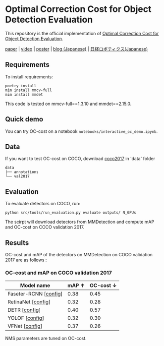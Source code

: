 # Optimal Correction Cost for Object Detection Evaluation

This repository is the official implementation of [Optimal Correction Cost for Object Detection Evaluation](https://arxiv.org/abs/2203.14438). 

[paper](https://openaccess.thecvf.com/content/CVPR2022/html/Otani_Optimal_Correction_Cost_for_Object_Detection_Evaluation_CVPR_2022_paper.html) | [video](https://www.dropbox.com/s/0ckbxd2odzv2znf/oc-cost_1.mp4?dl=0) | [poster](https://www.dropbox.com/s/w9duuk9q6wsi1do/Poster4.2-233b.pdf?dl=0) |
[blog (Japanese)](https://cyberagent.ai/blog/research/computervision/16366/) | [日経ロボティクス(Japanese)](https://xtech.nikkei.com/atcl/nxt/mag/rob/18/012600001/00101/) 

## Requirements

To install requirements:

```setup
poetry install
mim install mmcv-full
mim install mmdet
```

This code is tested on mmcv-full==1.3.10 and mmdet==2.15.0.

## Quick demo

You can try OC-cost on a notebook `notebooks/interactive_oc_demo.ipynb`.

## Data

If you want to test OC-cost on COCO, download [coco2017](https://cocodataset.org/#download) in 'data' folder

```
data
├── annotations
└── val2017
```

## Evaluation

To evaluate detectors on COCO, run:

```eval
python src/tools/run_evaluation.py evaluate outputs/ N_GPUs
```

The scirpt will download detectors from MMDetection and compute mAP and OC-cost on COCO validation 2017.

## Results
OC-cost and mAP of the detectors on MMDetection on COCO validation 2017 are as follows :

### OC-cost and mAP on COCO validation 2017

| Model name         |        mAP ↑     |    OC-cost ↓    |
| ------------------ |---------------- | -------------- |
| Faseter-RCNN [[config](https://github.com/open-mmlab/mmdetection/blob/master/configs/fast_rcnn/fast_rcnn_r50_fpn_2x_coco.py)]   |    0.38         |      0.45       |
|RetinaNet [[config](https://github.com/open-mmlab/mmdetection/blob/master/configs/retinanet/retinanet_r50_fpn_2x_coco.py)]   |    0.32         |      0.28       |
|DETR [[config](https://github.com/open-mmlab/mmdetection/blob/master/configs/detr/detr_r50_8x2_150e_coco.py)]   |     0.40     |    0.57     |
|YOLOF [[config](https://github.com/open-mmlab/mmdetection/blob/master/configs/yolof/yolof_r50_c5_8x8_1x_coco.py)]   |     0.32      |   0.30    |
|VFNet [[config](https://github.com/open-mmlab/mmdetection/blob/master/configs/vfnet/vfnet_r50_fpn_mstrain_2x_coco.py)]   |   0.37     |    0.26     |

NMS parameters are tuned on OC-cost.